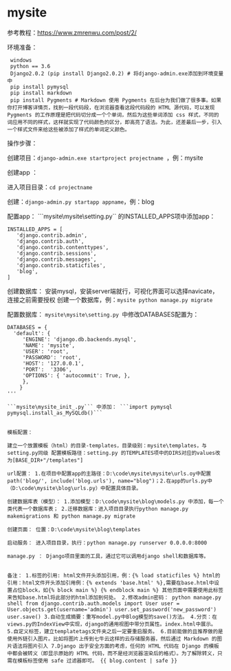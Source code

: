 # mysite
参考教程：https://www.zmrenwu.com/post/2/

环境准备：

 ``` 
  windows 
  python == 3.6 
  Django2.0.2 (pip install Django2.0.2) # 将django-admin.exe添加到环境变量中 
  pip install pymysql 
  pip install markdown 
  pip install Pygments # Markdown 使用 Pygments 在后台为我们做了很多事。如果你打开博客详情页，找到一段代码段，在浏览器查看这段代码段的 HTML 源代码，可以发现 Pygments 的工作原理是把代码切分成一个个单词，然后为这些单词添加 css 样式，不同的词应用不同的样式，这样就实现了代码颜色的区分，即高亮了语法。为此，还差最后一步，引入一个样式文件来给这些被添加了样式的单词定义颜色。
```
操作步骤： 

创建项目：```django-admin.exe startproject projectname ```，例：mysite 

创建app	： 

进入项目目录：```cd projectname ```

创建：```django-admin.py startapp appname```，例：blog

配置app： ```mysite\mysite\setting.py`` 的INSTALLED_APPS项中添加app： 
```
INSTALLED_APPS = [ 
   'django.contrib.admin', 
   'django.contrib.auth', 
   'django.contrib.contenttypes', 
   'django.contrib.sessions', 
   'django.contrib.messages', 
   'django.contrib.staticfiles', 
   'blog', 
]
```

创建数据库： 安装mysql，安装server端就行，可视化界面可以选择navicate，连接之前需要授权 创建一个数据库，例：```mysite python manage.py migrate```

配置数据库： ```mysite\mysite\setting.py ```中修改DATABASES配置为： 
```
DATABASES = { 
  'default': { 
     'ENGINE': 'django.db.backends.mysql', 
     'NAME': 'mysite', 
     'USER': 'root', 
     'PASSWORD': 'root', 
     'HOST': '127.0.0.1', 
     'PORT':  '3306', 
     'OPTIONS': { 'autocommit': True, }, 
     }, 
    }
'''

```mysite\mysite_init_.py``` 中添加： ```import pymysql pymysql.install_as_MySQLdb()```


模板配置：	

建立一个放置模板（html）的目录-templates，目录级别：mysite\templates，与setting.py同级 配置模板路径：setting.py 的TEMPLATES项中的DIRS对应的values改为[BASE_DIR+"/templates"]

url配置： 1.在项目中配置app的主路径：D:\code\mysite\mysite\urls.oy中配置path('blog/', include('blog.urls'), name="blog")；2.在app的urls.py中（D:\code\mysite\blog\urls.py）中配置具体目录。

创建数据库表（模型）： 1.添加模型：D:\code\mysite\blog\models.py 中添加，每一个类代表一个数据库表； 2.迁移数据库：进入项目目录执行python manage.py makemigrations 和 python manage.py migrate

创建页面： 位置：D:\code\mysite\blog\templates

启动服务： 进入项目目录，执行：python manage.py runserver 0.0.0.0:8000

manage.py ： Django项目里面的工具，通过它可以调用django shell和数据库等。


备注： 1.标签的引用: html文件开头添加引用，例：{% load staticfiles %} html的引用：html文件开头添加引用例：{% extends 'base.html' %},需要在base.html中设置占位block，如{% block main %} {% endblock main %} 其他页面中需要使用此标签来告知base.html将此部分的html添加到何处。 2.修改admin密码： python manage.py shell from django.contrib.auth.models import User user = User.objects.get(username='admin') user.set_password('new_password') user.save() 3.自动生成摘要：重写model.py中Blog模型的save()方法。 4.分页：在views.py的IndexView中实现，django的通用视图中带分页属性。index.html中展示。 5.自定义标签，建立templatetags文件夹之后一定要重启服务。 6.目前能做的且推荐做的是使用外链引入图片。比如将图片上传到七牛云这样的云存储服务器，然后通过 Markdown 的图片语法将图片引入 7.Django 出于安全方面的考虑，任何的 HTML 代码在 Django 的模板中都会被转义（即显示原始的 HTML 代码，而不是经浏览器渲染后的格式）。为了解除转义，只需在模板标签使用 safe 过滤器即可。 {{ blog.content | safe }}
